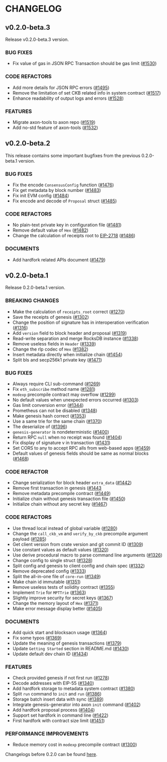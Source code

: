 # CHANGELOG

## v0.2.0-beta.3

<!--
    Add a summary for the release here.

    If you don't change this message, or if this file is empty, the release
    will not be created. -->
Release v0.2.0-beta.3 version.

### BUG FIXES

- Fix value of gas in JSON RPC Transaction should be gas limit
  ([\#1530](https://github.com/axonweb3/axon/pull/1530))

### CODE REFACTORS

- Add more details for JSON RPC errors
  ([\#1495](https://github.com/axonweb3/axon/pull/1495))
- Remove the limitation of set CKB related info in system contract
  ([\#1517](https://github.com/axonweb3/axon/pull/1517))
- Enhance readability of output logs and errors
  ([\#1528](https://github.com/axonweb3/axon/pull/1528))

### FEATURES

- Migrate axon-tools to axon repo
  ([\#1519](https://github.com/axonweb3/axon/pull/1519))
- Add no-std feature of axon-tools
  ([\#1532](https://github.com/axonweb3/axon/pull/1532))

## v0.2.0-beta.2

<!--
    Add a summary for the release here.

    If you don't change this message, or if this file is empty, the release
    will not be created. -->
    
This release contains some important bugfixes from the previous 0.2.0-beta.1 version.

### BUG FIXES

- Fix the encode `ConsensusConfig` function
  ([\#1476](https://github.com/axonweb3/axon/pull/1476))
- Fix get metadata by block number
  ([\#1483](https://github.com/axonweb3/axon/pull/1483))
- Fix init EVM config ([\#1484](https://github.com/axonweb3/axon/pull/1484))
- Fix encode and decode of `Proposal` struct
  ([\#1485](https://github.com/axonweb3/axon/pull/1485))

### CODE REFACTORS

- No plain-text private key in configuration file
  ([\#1481](https://github.com/axonweb3/axon/pull/1481))
- Remove default value of `Hex`
  ([\#1482](https://github.com/axonweb3/axon/pull/1482))
- Change the calculation of receipts root to [EIP-2718](https://eips.ethereum.org/EIPS/eip-2718)
  ([\#1486](https://github.com/axonweb3/axon/pull/1486))

### DOCUMENTS

- Add hardfork related APIs document
  ([\#1479](https://github.com/axonweb3/axon/pull/1479))

## v0.2.0-beta.1

<!--
    Add a summary for the release here.

    If you don't change this message, or if this file is empty, the release
    will not be created. -->

Release 0.2.0-beta.1 version.

### BREAKING CHANGES

- Make the calculation of `receipts_root` correct
  ([\#1270](https://github.com/axonweb3/axon/pull/1270))
- Save the receipts of genesis
  ([\#1302](https://github.com/axonweb3/axon/pull/1302))
- Change the position of signature has in interoperation verification
  ([\#1316](https://github.com/axonweb3/axon/pull/1316))
- Add `version` field to block header and proposal
  ([\#1319](https://github.com/axonweb3/axon/pull/1319))
- Read-write separation and merge RocksDB instance
  ([\#1338](https://github.com/axonweb3/axon/pull/1338))
- Remove useless fields in `Header`
  ([\#1339](https://github.com/axonweb3/axon/pull/1339))
- Change the rlp codec of `Hex` ([\#1382](https://github.com/axonweb3/axon/pull/1382))
- Insert metadata directly when initialize chain
  ([\#1454](https://github.com/axonweb3/axon/pull/1454))
- Split bls and secp256k1 private key
  ([\#1471](https://github.com/axonweb3/axon/pull/1471))

### BUG FIXES

- Always require CLI sub-command
  ([\#1269](https://github.com/axonweb3/axon/pull/1269))
- Fix `eth_subscribe` method name ([\#1281](https://github.com/axonweb3/axon/pull/1281))
- `modexp` precompile contract may overflow
  ([\#1299](https://github.com/axonweb3/axon/pull/1299))
- No default values when unexpected errors occurred
  ([\#1303](https://github.com/axonweb3/axon/pull/1303))
- Gas limit conversion error
  ([\#1344](https://github.com/axonweb3/axon/pull/1344))
- Prometheus can not be disabled
  ([\#1348](https://github.com/axonweb3/axon/pull/1348))
- Make genesis hash correct
  ([\#1353](https://github.com/axonweb3/axon/pull/1353))
- Use a same trie for the same chain
  ([\#1370](https://github.com/axonweb3/axon/pull/1370))
- The  deserialize of  ([\#1396](https://github.com/axonweb3/axon/pull/1396))
- `genesis-generator` is nondeterministic ([\#1400](https://github.com/axonweb3/axon/pull/1400))
- Return RPC `null` when no receipt was found
  ([\#1404](https://github.com/axonweb3/axon/pull/1404))
- Fix display of signature v in transaction
  ([\#1431](https://github.com/axonweb3/axon/pull/1431))
- Set CORS to any to accept RPC alls from web-based apps
  ([\#1459](https://github.com/axonweb3/axon/pull/1459))
- Default values of genesis fields should be same as normal blocks
  ([\#1468](https://github.com/axonweb3/axon/pull/1468))

### CODE REFACTOR

- Change serialization for block header `extra_data`
  ([\#1442](https://github.com/axonweb3/axon/pull/1442))
- Remove first transaction in genesis
  ([\#1443](https://github.com/axonweb3/axon/pull/1443)
- Remove metadata precompile contract
  ([\#1449](https://github.com/axonweb3/axon/pull/1449))
- Initialize chain without genesis transaction file
  ([\#1450](https://github.com/axonweb3/axon/pull/1450))
- Initialize chain without any secret key
  ([\#1467](https://github.com/axonweb3/axon/pull/1467))

### CODE REFACTORS

- Use thread local instead of global variable
  ([\#1280](https://github.com/axonweb3/axon/pull/1280))
- Change the `call_ckb_vm` and `verify_by_ckb` precompile argument payload
  ([\#1285](https://github.com/axonweb3/axon/pull/1285))
- Get client version from crate version and git commit ID
  ([\#1309](https://github.com/axonweb3/axon/pull/1309))
- Use constant values as default values
  ([\#1320](https://github.com/axonweb3/axon/pull/1320))
- Use derive procedural macro to parse command line arguments
  ([\#1326](https://github.com/axonweb3/axon/pull/1326))
- Change config to single struct
  ([\#1328](https://github.com/axonweb3/axon/pull/1328))
- Split config and genesis to client config and chain spec
  ([\#1332](https://github.com/axonweb3/axon/pull/1332))
- Remove deprecated config ([\#1333](https://github.com/axonweb3/axon/pull/1333))
- Split the all-in-one file of `core-run`
  ([\#1349](https://github.com/axonweb3/axon/pull/1349))
- Make chain id immutable ([\#1351](https://github.com/axonweb3/axon/pull/1351))
- Remove useless tests of solidity contract
  ([\#1355](https://github.com/axonweb3/axon/pull/1355))
- Implement `Trie` for `MPTTrie` ([\#1363](https://github.com/axonweb3/axon/pull/1363))
- Slightly improve security for secret keys
  ([\#1367](https://github.com/axonweb3/axon/pull/1367))
- Change the memory layout of `Hex`
  ([\#1371](https://github.com/axonweb3/axon/pull/1371))
- Make error message display better
  ([\#1405](https://github.com/axonweb3/axon/pull/1405))

### DOCUMENTS

- Add quick start and blocksacn usage
  ([\#1364](https://github.com/axonweb3/axon/pull/1364))
- Fix some typos ([\#1369](https://github.com/axonweb3/axon/pull/1369))
- Update the meaning of genesis transactions
  ([\#1379](https://github.com/axonweb3/axon/pull/1379))
- Update `Getting Started` section in README.md
  ([\#1430](https://github.com/axonweb3/axon/pull/1430))
- Update default dev chain ID
  ([\#1434](https://github.com/axonweb3/axon/pull/1434))

### FEATURES

- Check provided genesis if not first run
  ([\#1278](https://github.com/axonweb3/axon/pull/1278))
- Decode addresses with EIP-55
  ([\#1340](https://github.com/axonweb3/axon/pull/1340))
- Add hardfork storage to metadata system contract
  ([\#1380](https://github.com/axonweb3/axon/pull/1380))
- Split `run` command to `init` and `run`
  ([\#1386](https://github.com/axonweb3/axon/pull/1386))
- Storage batch insert data with sync
  ([\#1389](https://github.com/axonweb3/axon/pull/1389))
- Integrate genesis-generator into axon `init` command
  ([\#1402](https://github.com/axonweb3/axon/pull/1402))
- Add hardfork proposal process
  ([\#1404](https://github.com/axonweb3/axon/pull/1404))
- Support set hardfork in command line
  ([\#1422](https://github.com/axonweb3/axon/pull/1422))
- First hardfork with contract size limit
  ([\#1451](https://github.com/axonweb3/axon/pull/1451))

### PERFORMANCE IMPROVEMENTS

- Reduce memory cost in `modexp` precompile contract
  ([\#1300](https://github.com/axonweb3/axon/pull/1300))

Changelogs before 0.2.0 can be found [here](./CHANGELOG_OLD.md).

